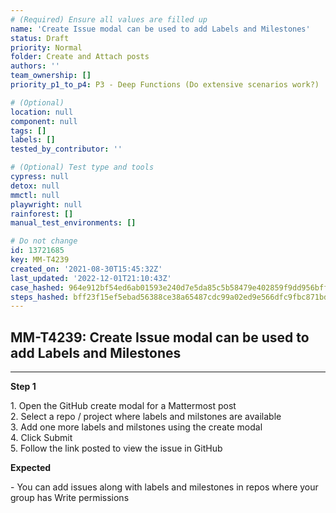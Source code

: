 ```yaml
---
# (Required) Ensure all values are filled up
name: 'Create Issue modal can be used to add Labels and Milestones'
status: Draft
priority: Normal
folder: Create and Attach posts
authors: ''
team_ownership: []
priority_p1_to_p4: P3 - Deep Functions (Do extensive scenarios work?)

# (Optional)
location: null
component: null
tags: []
labels: []
tested_by_contributor: ''

# (Optional) Test type and tools
cypress: null
detox: null
mmctl: null
playwright: null
rainforest: []
manual_test_environments: []

# Do not change
id: 13721685
key: MM-T4239
created_on: '2021-08-30T15:45:32Z'
last_updated: '2022-12-01T21:10:43Z'
case_hashed: 964e912bf54ed6ab01593e240d7e5da85c5b58479e402859f9dd956bff6bc863cfa43a999d0355e40afca043803ad385
steps_hashed: bff23f15ef5ebad56388ce38a65487cdc99a02ed9e566dfc9fbc871bd37e034473e115a2644eb8ccb05fcf111093eb39
---
```


<!-- (Auto-generated) Based on frontmatter's "key" and "name" -->

## MM-T4239: Create Issue modal can be used to add Labels and Milestones

---

**Step 1**

1\. Open the GitHub create modal for a Mattermost post\
2\. Select a repo / project where labels and milstones are available\
3\. Add one more labels and milstones using the create modal\
4\. Click Submit\
5\. Follow the link posted to view the issue in GitHub

**Expected**

\- You can add issues along with labels and milestones in repos where your group has Write permissions
